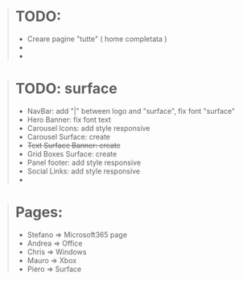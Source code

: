 > # TODO:
>
> - Creare pagine "tutte" ( home completata )
> - 
> - 
>

> # TODO: surface
>
> - NavBar: add "|" between logo and "surface", fix font "surface"
> - Hero Banner: fix font text
> - Carousel Icons: add style responsive
> - Carousel Surface: create
> - ~~Text Surface Banner: create~~
> - Grid Boxes Surface: create
> - Panel footer: add style responsive
> - Social Links: add style responsive
> - 
 
> # Pages:
> - Stefano => Microsoft365 page
> - Andrea => Office
> - Chris => Windows
> - Mauro => Xbox
> - Piero => Surface
>
